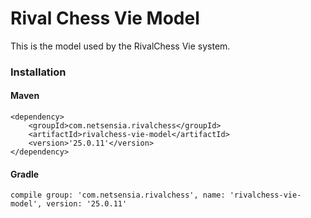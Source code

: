 Rival Chess Vie Model
=====================

This is the model used by the RivalChess Vie system.

### Installation

#### Maven

    <dependency>
        <groupId>com.netsensia.rivalchess</groupId>
        <artifactId>rivalchess-vie-model</artifactId>
        <version>'25.0.11'</version>
    </dependency>
    
#### Gradle

    compile group: 'com.netsensia.rivalchess', name: 'rivalchess-vie-model', version: '25.0.11'

